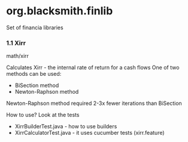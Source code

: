 # org.blacksmith.finlib
Set of financia libraries

### 1.1 Xirr
math/xirr

Calculates Xirr - the internal rate of return for a cash flows
One of two methods can be used:
- BiSection method
- Newton-Raphson method

Newton-Raphson method required 2-3x fewer iterations than BiSection

How to use? Look at the tests
- XirrBuilderTest.java - how to use builders
- XirrCalculatorTest.java - it uses cucumber tests (xirr.feature)

